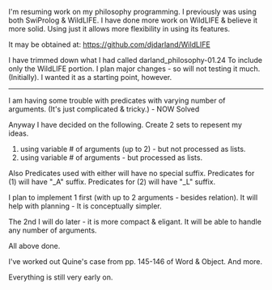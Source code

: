 I'm resuming work on my philosophy programming.
I previously was using both SwiProlog & WildLIFE.
I have done more work on WildLIFE & believe it more solid.
Using just it allows more flexibility in using its features.

It may be obtained at:
https://github.com/djdarland/WildLIFE

I have trimmed down what I had called darland_philosophy-01.24
To include only the WildLIFE portion.
I plan major changes - so will not testing it much. (Initially).
I wanted it as a starting point, however.

--------------------------------------------------------------------

I am having some trouble with predicates with varying number of arguments.
(It's just complicated & tricky.) - NOW Solved

Anyway I have decided on the following.
Create 2 sets to repesent my ideas.
1. using variable # of arguments (up to 2) - but not processed as lists.
2. using variable # of arguments - but processed as lists.


Also
Predicates used with either will have no special suffix.
Predicates for (1) will have "_A" suffix.
Predicates for (2) will have "_L" suffix.

I plan to implement 1 first (with up to 2 arguments - besides relation).
It will help with planning - It is conceptually simpler.

The 2nd I will do later - it is more compact & eligant.
It will be able to handle any number of arguments.

All above done.

I've worked out Quine's case from pp. 145-146 of Word & Object.
And more.

Everything is still very early on.

